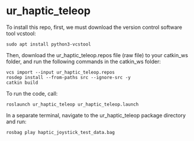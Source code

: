 # ur_haptic_teleop

To install this repo, first, we must download the version control software tool vcstool:

    sudo apt install python3-vcstool

Then, download the ur_haptic_teleop.repos file (raw file) to your catkin_ws folder, and run the following commands in the catkin_ws folder:
    
    vcs import --input ur_haptic_teleop.repos
    rosdep install --from-paths src --ignore-src -y
    catkin build

To run the code, call:

    roslaunch ur_haptic_teleop ur_haptic_teleop.launch 

In a separate terminal, navigate to the ur_haptic_teleop package directory and run:

    rosbag play haptic_joystick_test_data.bag 
    
